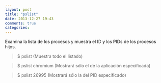 ```yaml
---
layout: post
title: "pslist"
date: 2013-12-27 19:43
comments: true
categories: 
---
```

Examina la lista de los procesos y muestra el ID y los PIDs de los procesos hijos.

>$ pslist (Muestra todo el listado)

>$ pslist chromium (Mostrará sólo el de la aplicación especificada)

>$ pslist 26995 (Mostrará sólo la del PID especificado)

